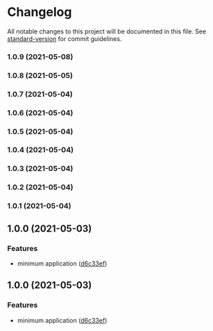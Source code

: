 # Changelog

All notable changes to this project will be documented in this file. See [standard-version](https://github.com/conventional-changelog/standard-version) for commit guidelines.

### 1.0.9 (2021-05-08)

### 1.0.8 (2021-05-05)

### 1.0.7 (2021-05-04)

### 1.0.6 (2021-05-04)

### 1.0.5 (2021-05-04)

### 1.0.4 (2021-05-04)

### 1.0.3 (2021-05-04)

### 1.0.2 (2021-05-04)

### 1.0.1 (2021-05-04)

## 1.0.0 (2021-05-03)


### Features

* minimum application ([d6c33ef](https://github.com/chao7150/typescript/commit/d6c33efb1503f8118af31d2e44320288675cf93a))

## 1.0.0 (2021-05-03)


### Features

* minimum application ([d6c33ef](https://github.com/chao7150/typescript/commit/d6c33efb1503f8118af31d2e44320288675cf93a))
